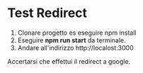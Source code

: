 # Test Redirect

1) Clonare progetto es eseguire npm install
2) Eseguire <b>npm run start</b> da terminale.
3) Andare all'indirizzo http://localost:3000

Accertarsi che effettui il redirect a google.